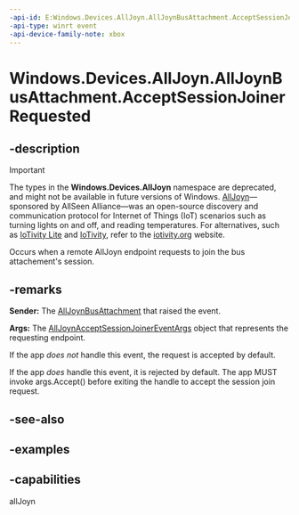 ```yaml
---
-api-id: E:Windows.Devices.AllJoyn.AllJoynBusAttachment.AcceptSessionJoinerRequested
-api-type: winrt event
-api-device-family-note: xbox
---
```


<!-- Event syntax.
public event TypedEventHandler AcceptSessionJoinerRequested<AllJoynBusAttachment, AllJoynAcceptSessionJoinerEventArgs>
-->

# Windows.Devices.AllJoyn.AllJoynBusAttachment.AcceptSessionJoinerRequested

## -description

> [!IMPORTANT]
> The types in the **Windows.Devices.AllJoyn** namespace are deprecated, and might not be available in future versions of Windows. [AllJoyn](https://openconnectivity.org/technology/reference-implementation/alljoyn/)&mdash;sponsored by AllSeen Alliance&mdash;was an open-source discovery and communication protocol for Internet of Things (IoT) scenarios such as turning lights on and off, and reading temperatures. For alternatives, such as [IoTivity Lite](https://github.com/iotivity/iotivity-lite) and [IoTivity](https://github.com/iotivity/iotivity), refer to the [iotivity.org](https://iotivity.org/) website.

Occurs when a remote AllJoyn endpoint requests to join the bus attachement's session.

## -remarks

**Sender:** The [AllJoynBusAttachment](alljoynbusattachment.md) that raised the event.

**Args:** The [AllJoynAcceptSessionJoinerEventArgs](alljoynacceptsessionjoinereventargs.md) object that represents the requesting endpoint.

If the app *does not* handle this event, the request is accepted by default.

If the app *does* handle this event, it is rejected by default. The app MUST invoke args.Accept() before exiting the handle to accept the session join request.

## -see-also

## -examples

## -capabilities
allJoyn
